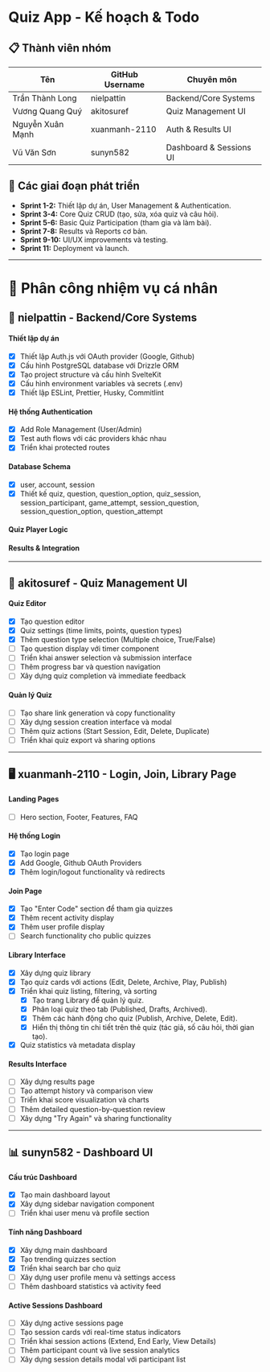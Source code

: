 # Quiz App - Kế hoạch & Todo

## 📋 Thành viên nhóm

| Tên              | GitHub Username | Chuyên môn              |
| ---------------- | --------------- | ----------------------- |
| Trần Thành Long  | nielpattin      | Backend/Core Systems    |
| Vương Quang Quý  | akitosuref      | Quiz Management UI      |
| Nguyễn Xuân Mạnh | xuanmanh-2110   | Auth & Results UI       |
| Vũ Văn Sơn       | sunyn582        | Dashboard & Sessions UI |

## 📅 Các giai đoạn phát triển

- **Sprint 1-2:** Thiết lập dự án, User Management & Authentication.
- **Sprint 3-4:** Core Quiz CRUD (tạo, sửa, xóa quiz và câu hỏi).
- **Sprint 5-6:** Basic Quiz Participation (tham gia và làm bài).
- **Sprint 7-8:** Results và Reports cơ bản.
- **Sprint 9-10:** UI/UX improvements và testing.
- **Sprint 11:** Deployment và launch.

---

# 👥 Phân công nhiệm vụ cá nhân

## 🔧 nielpattin - Backend/Core Systems

#### Thiết lập dự án

- [x] Thiết lập Auth.js với OAuth provider (Google, Github)
- [x] Cấu hình PostgreSQL database với Drizzle ORM
- [x] Tạo project structure và cấu hình SvelteKit
- [x] Cấu hình environment variables và secrets (.env)
- [x] Thiết lập ESLint, Prettier, Husky, Commitlint

#### Hệ thống Authentication

- [x] Add Role Management (User/Admin)
- [x] Test auth flows với các providers khác nhau
- [x] Triển khai protected routes

#### Database Schema

- [x] user, account, session
- [x] Thiết kế quiz, question, question_option, quiz_session, session_participant, game_attempt, session_question, session_question_option, question_attempt

#### Quiz Player Logic

#### Results & Integration

---

## 🎨 akitosuref - Quiz Management UI

#### Quiz Editor

- [x] Tạo question editor
- [x] Quiz settings (time limits, points, question types)
- [x] Thêm question type selection (Multiple choice, True/False)
- [ ] Tạo question display với timer component
- [ ] Triển khai answer selection và submission interface
- [ ] Thêm progress bar và question navigation
- [ ] Xây dựng quiz completion và immediate feedback

#### Quản lý Quiz

- [ ] Tạo share link generation và copy functionality
- [ ] Xây dựng session creation interface và modal
- [ ] Thêm quiz actions (Start Session, Edit, Delete, Duplicate)
- [ ] Triển khai quiz export và sharing options

---

## 🖥️ xuanmanh-2110 - Login, Join, Library Page

#### Landing Pages

- [ ] Hero section, Footer, Features, FAQ

#### Hệ thống Login

- [x] Tạo login page
- [x] Add Google, Github OAuth Providers
- [x] Thêm login/logout functionality và redirects

#### Join Page

- [x] Tạo "Enter Code" section để tham gia quizzes
- [x] Thêm recent activity display
- [x] Thêm user profile display
- [ ] Search functionality cho public quizzes

#### Library Interface

- [x] Xây dựng quiz library
- [x] Tạo quiz cards với actions (Edit, Delete, Archive, Play, Publish)
- [x] Triển khai quiz listing, filtering, và sorting
  - [x] Tạo trang Library để quản lý quiz.
  - [x] Phân loại quiz theo tab (Published, Drafts, Archived).
  - [x] Thêm các hành động cho quiz (Publish, Archive, Delete, Edit).
  - [x] Hiển thị thông tin chi tiết trên thẻ quiz (tác giả, số câu hỏi, thời gian tạo).
- [x] Quiz statistics và metadata display

#### Results Interface

- [ ] Xây dựng results page
- [ ] Tạo attempt history và comparison view
- [ ] Triển khai score visualization và charts
- [ ] Thêm detailed question-by-question review
- [ ] Xây dựng "Try Again" và sharing functionality

---

## 📊 sunyn582 - Dashboard UI

#### Cấu trúc Dashboard

- [x] Tạo main dashboard layout
- [x] Xây dựng sidebar navigation component
- [ ] Triển khai user menu và profile section

#### Tính năng Dashboard

- [x] Xây dựng main dashboard
- [x] Tạo trending quizzes section
- [x] Triển khai search bar cho quiz
- [ ] Xây dựng user profile menu và settings access
- [ ] Thêm dashboard statistics và activity feed

#### Active Sessions Dashboard

- [ ] Xây dựng active sessions page
- [ ] Tạo session cards với real-time status indicators
- [ ] Triển khai session actions (Extend, End Early, View Details)
- [ ] Thêm participant count và live session analytics
- [ ] Xây dựng session details modal với participant list
